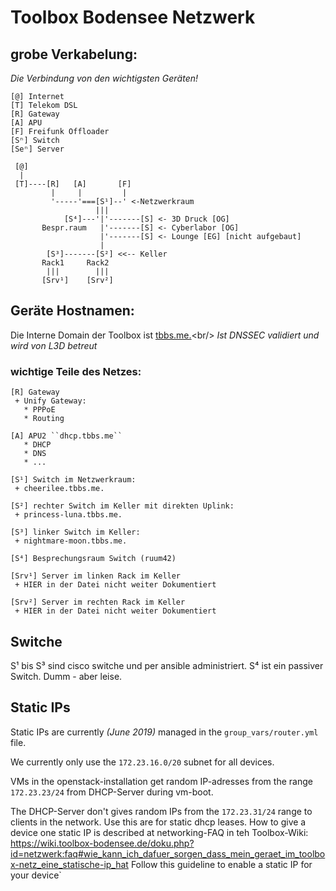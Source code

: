  Toolbox Bodensee Netzwerk
=========================

## grobe Verkabelung:

*Die Verbindung von den wichtigsten Geräten!*

```
[@] Internet
[T] Telekom DSL
[R] Gateway
[A] APU
[F] Freifunk Offloader
[Sⁿ] Switch
[Seⁿ] Server

 [@]
  |
 [T]----[R]   [A]       [F]
         |     |         |
         '-----'===[S¹]--' <-Netzwerkraum
                   |||
            [S⁴]---'|'-------[S] <- 3D Druck [OG]      
       Bespr.raum   |'-------[S] <- Cyberlabor [OG]
                    |'-------[S] <- Lounge [EG] [nicht aufgebaut]
                    |
        [S³]-------[S²] <<-- Keller
       Rack1     Rack2
        |||        |||
       [Srv¹]    [Srv²]
 ```

## Geräte Hostnamen:

Die Interne Domain der Toolbox ist [tbbs.me.](https://tbbs.me.)<br/>
*Ist DNSSEC validiert und wird von L3D betreut*

### wichtige Teile des Netzes:

```
[R] Gateway
 + Unify Gateway:
   * PPPoE 
   * Routing
   
[A] APU2 ``dhcp.tbbs.me``
   * DHCP
   * DNS
   * ... 

[S¹] Switch im Netzwerkraum:
 + cheerilee.tbbs.me.

[S²] rechter Switch im Keller mit direkten Uplink:
 + princess-luna.tbbs.me.

[S³] linker Switch im Keller:
 + nightmare-moon.tbbs.me.

[S⁴] Besprechungsraum Switch (ruum42)

[Srv¹] Server im linken Rack im Keller
 + HIER in der Datei nicht weiter Dokumentiert

[Srv²] Server im rechten Rack im Keller
 + HIER in der Datei nicht weiter Dokumentiert
```


 Switche
----
S¹ bis S³ sind cisco switche und per ansible administriert. S⁴ ist ein passiver Switch. Dumm - aber leise.

 Static IPs
--------------
Static IPs are currently *(June 2019)* managed in the ``group_vars/router.yml`` file.

We currently only use the ``172.23.16.0/20`` subnet for all devices. 

VMs in the openstack-installation get random IP-adresses from the range ``172.23.23/24`` from DHCP-Server during vm-boot.

The DHCP-Server don't gives random IPs from the ``172.23.31/24`` range to clients in the network. Use this are for static dhcp leases. How to give a device one static IP is described at networking-FAQ in teh Toolbox-Wiki: https://wiki.toolbox-bodensee.de/doku.php?id=netzwerk:faq#wie_kann_ich_dafuer_sorgen_dass_mein_geraet_im_toolbox-netz_eine_statische-ip_hat
Follow this guideline to enable a static IP for your device`
